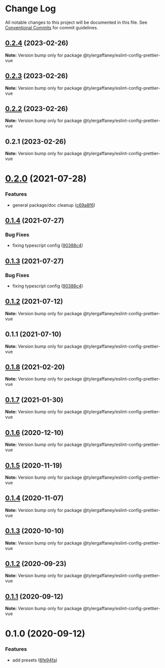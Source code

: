 # Change Log

All notable changes to this project will be documented in this file.
See [Conventional Commits](https://conventionalcommits.org) for commit guidelines.

## [0.2.4](https://github.com/tylergaffaney/configs/compare/@tylergaffaney/eslint-config-prettier-vue@0.2.3...@tylergaffaney/eslint-config-prettier-vue@0.2.4) (2023-02-26)

**Note:** Version bump only for package @tylergaffaney/eslint-config-prettier-vue





## [0.2.3](https://github.com/tylergaffaney/configs/compare/@tylergaffaney/eslint-config-prettier-vue@0.2.2...@tylergaffaney/eslint-config-prettier-vue@0.2.3) (2023-02-26)

**Note:** Version bump only for package @tylergaffaney/eslint-config-prettier-vue





## [0.2.2](https://github.com/tylergaffaney/configs/compare/@tylergaffaney/eslint-config-prettier-vue@0.2.1...@tylergaffaney/eslint-config-prettier-vue@0.2.2) (2023-02-26)

**Note:** Version bump only for package @tylergaffaney/eslint-config-prettier-vue





## 0.2.1 (2023-02-26)

**Note:** Version bump only for package @tylergaffaney/eslint-config-prettier-vue





# [0.2.0](https://github.com/tylergaffaney/configs/compare/@tylergaffaney/eslint-config-prettier-vue@0.1.4...@tylergaffaney/eslint-config-prettier-vue@0.2.0) (2021-07-28)


### Features

* general package/doc cleanup ([c69a8f6](https://github.com/tylergaffaney/configs/commit/c69a8f60a03531f44d7996955d48d522d9637427))





## [0.1.4](https://github.com/tylergaffaney/configs/compare/@tylergaffaney/eslint-config-prettier-vue@0.1.2...@tylergaffaney/eslint-config-prettier-vue@0.1.4) (2021-07-27)

### Bug Fixes

- fixing typescript config ([90388c4](https://github.com/tylergaffaney/configs/commit/90388c4a744ba11070f668e752123d549994c4fb))

## [0.1.3](https://github.com/tylergaffaney/configs/compare/@tylergaffaney/eslint-config-prettier-vue@0.1.2...@tylergaffaney/eslint-config-prettier-vue@0.1.3) (2021-07-27)

### Bug Fixes

- fixing typescript config ([90388c4](https://github.com/tylergaffaney/configs/commit/90388c4a744ba11070f668e752123d549994c4fb))

## [0.1.2](https://github.com/tylergaffaney/configs/compare/@tylergaffaney/eslint-config-prettier-vue@0.1.1...@tylergaffaney/eslint-config-prettier-vue@0.1.2) (2021-07-12)

**Note:** Version bump only for package @tylergaffaney/eslint-config-prettier-vue

## 0.1.1 (2021-07-10)

**Note:** Version bump only for package @tylergaffaney/eslint-config-prettier-vue

## [0.1.8](https://github.com/tylergaffaney/configs/compare/@tylergaffaney/eslint-config-prettier-vue@0.1.7...@tylergaffaney/eslint-config-prettier-vue@0.1.8) (2021-02-20)

**Note:** Version bump only for package @tylergaffaney/eslint-config-prettier-vue

## [0.1.7](https://github.com/tylergaffaney/configs/compare/@tylergaffaney/eslint-config-prettier-vue@0.1.6...@tylergaffaney/eslint-config-prettier-vue@0.1.7) (2021-01-30)

**Note:** Version bump only for package @tylergaffaney/eslint-config-prettier-vue

## [0.1.6](https://github.com/tylergaffaney/configs/compare/@tylergaffaney/eslint-config-prettier-vue@0.1.5...@tylergaffaney/eslint-config-prettier-vue@0.1.6) (2020-12-10)

**Note:** Version bump only for package @tylergaffaney/eslint-config-prettier-vue

## [0.1.5](https://github.com/tylergaffaney/configs/compare/@tylergaffaney/eslint-config-prettier-vue@0.1.4...@tylergaffaney/eslint-config-prettier-vue@0.1.5) (2020-11-19)

**Note:** Version bump only for package @tylergaffaney/eslint-config-prettier-vue

## [0.1.4](https://github.com/tylergaffaney/configs/compare/@tylergaffaney/eslint-config-prettier-vue@0.1.3...@tylergaffaney/eslint-config-prettier-vue@0.1.4) (2020-11-07)

**Note:** Version bump only for package @tylergaffaney/eslint-config-prettier-vue

## [0.1.3](https://github.com/tylergaffaney/configs/compare/@tylergaffaney/eslint-config-prettier-vue@0.1.2...@tylergaffaney/eslint-config-prettier-vue@0.1.3) (2020-10-10)

**Note:** Version bump only for package @tylergaffaney/eslint-config-prettier-vue

## [0.1.2](https://github.com/tylergaffaney/configs/compare/@tylergaffaney/eslint-config-prettier-vue@0.1.1...@tylergaffaney/eslint-config-prettier-vue@0.1.2) (2020-09-23)

**Note:** Version bump only for package @tylergaffaney/eslint-config-prettier-vue

## [0.1.1](https://github.com/tylergaffaney/configs/compare/@tylergaffaney/eslint-config-prettier-vue@0.1.0...@tylergaffaney/eslint-config-prettier-vue@0.1.1) (2020-09-12)

**Note:** Version bump only for package @tylergaffaney/eslint-config-prettier-vue

# 0.1.0 (2020-09-12)

### Features

- add presets ([6fe94fa](https://github.com/tylergaffaney/configs/commit/6fe94fae4ed9d80b18833c9e5a3f51f710ebda43))
